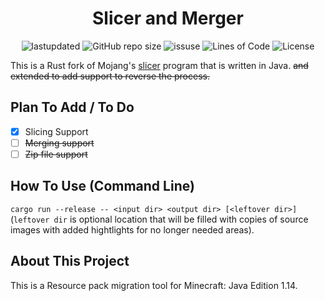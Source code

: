 <h1 align="center">Slicer and Merger</h1>

<p align="center">
  <a><img alt="lastupdated" src="https://img.shields.io/github/last-commit/BJTMastermind/Slicer-and-Merger"></a>
  <a><img alt="GitHub repo size" src="https://img.shields.io/github/repo-size/BJTMastermind/Slicer-and-Merger"></a>
  <a><img alt="issuse" src="https://img.shields.io/github/issues/BJTMastermind/Slicer-and-Merger"></a>
  <a><img alt="Lines of Code" src="https://img.shields.io/tokei/lines/github/BJTMastermind/Slicer-and-Merger"></a>
  <a><img alt="License" src="https://img.shields.io/badge/License-MIT-blue.svg"></a>
</p>

  This is a Rust fork of Mojang's [slicer](https://github.com/Mojang/slicer) program that is written in Java. <strike>and extended to add support to reverse the process.</strike>

## Plan To Add / To Do

- [x] Slicing Support
- [ ] <strike>Merging support</strike>
- [ ] <strike>Zip file support</strike>

## How To Use (Command Line)

``cargo run --release -- <input dir> <output dir> [<leftover dir>]`` (``leftover dir`` is optional location that will be filled with copies of source images with added hightlights for no longer needed areas).

## About This Project

This is a Resource pack migration tool for Minecraft: Java Edition 1.14.

